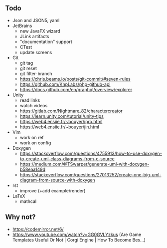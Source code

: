 ## Todo

- Json and JSON5, yaml
- JetBrains
  - new JavaFX wizard
  - JLink artifacts
  - "documentation" support
  - CTest
  - update screens
- Git
  - git tag
  - git reset
  - git filter-branch
  - https://chris.beams.io/posts/git-commit/#seven-rules
  - https://github.com/KnpLabs/php-github-api
  - https://docs.github.com/en/graphql/overview/explorer
- Unity
  - read links
  - watch videos
  - https://gitlab.com/Nightmare_82/charactercreator
  - https://learn.unity.com/tutorial/unity-tips
  - https://web4.ensiie.fr/~bouyer/ipro.html
  - https://web4.ensiie.fr/~bouyer/jin.html
- Vim
  - work on ref
  - work on config
- Doxygen
  - https://stackoverflow.com/questions/4755913/how-to-use-doxygen-to-create-uml-class-diagrams-from-c-source
  - https://medium.com/@TSwarper/generate-uml-with-doxygen-b58eaa149d
  - https://stackoverflow.com/questions/27013252/create-one-big-uml-diagram-from-source-with-doxygen
- rst
  - improve (+add example/render)
- LaTeX
  - mathcal

## Why not?

* https://codemirror.net/6/
* https://www.youtube.com/watch?v=GG0GVLYzkus (Are Game Templates Useful Or Not | Corgi Engine | How To Become Bes...)